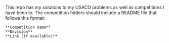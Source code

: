 This repo has my solutions to my USACO problems as well as competitions I have been to.
The competition folders should include a README file that follows this format:

    **Competition name**
    **Devision**
    **Link (if available)**